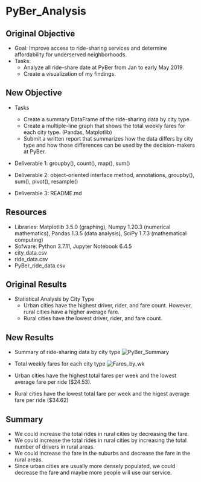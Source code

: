 # PyBer_Analysis

## Original Objective

- Goal: Improve access to ride-sharing services and determine affordability for underserved neighborhoods.
- Tasks:
    - Analyze all ride-share date at PyBer from Jan to early May 2019.
    - Create a visualization of my findings.

## New Objective   
- Tasks
    - Create a summary DataFrame of the ride-sharing data by city type.
    - Create a multiple-line graph that shows the total weekly fares for each city type. (Pandas, Matplotlib)
    - Submit a written report that summarizes how the data differs by city type and how those differences can be used by the decision-makers at PyBer.

- Deliverable 1: groupby(), count(), map(), sum()
- Deliverable 2: object-oriented interface method, annotations, groupby(), sum(), pivot(), resample()
- Deliverable 3: README.md

## Resources

- Libraries: Matplotlib 3.5.0 (graphing), Numpy 1.20.3 (numerical mathematics), Pandas 1.3.5 (data analysis), SciPy 1.7.3 (mathematical computing)
- Sofware: Python 3.7.11, Jupyter Notebook 6.4.5
- city_data.csv
- ride_data.csv
- PyBer_ride_data.csv

## Original Results
- Statistical Analysis by City Type
    - Urban cities have the highest driver, rider, and fare count. However, rural cities have a higher average fare.
    - Rural cities have the lowest driver, rider, and fare count.

## New Results
- Summary of ride-sharing data by city type
![PyBer_Summary](https://user-images.githubusercontent.com/33010018/150711580-5ac53f8f-8131-4934-8dd6-152bdea5ebff.png)


- Total weekly fares for each city type
![Fares_by_wk](https://user-images.githubusercontent.com/33010018/150711594-c7645b74-8444-40cf-a727-cbb90e197f57.png)

- Urban cities have the highest total fares per week and the lowest average fare per ride ($24.53).
- Rural cities have the lowest total fare per week and the higest average fare per ride ($34.62)

## Summary
- We could increase the total rides in rural cities by decreasing the fare.
- We could increase the total rides in rural cities by increasing the total number of drivers in rural areas.
- We could increase the fare in the suburbs and decrease the fare in the rural areas.
- Since urban cities are usually more densely populated, we could decrease the fare and maybe more people will use our service.
